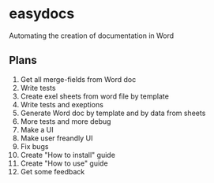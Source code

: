# easydocs
 Automating the creation of documentation in Word
## Plans
1. Get all merge-fields from Word doc
2. Write tests
3. Create exel sheets from word file by template
4. Write tests and exeptions
5. Generate Word doc by template and by data from sheets
6. More tests and more debug
7. Make a UI
8. Make user freandly UI
9. Fix bugs
10. Create "How to install" guide
11. Create "How to use" guide
12. Get some feedback